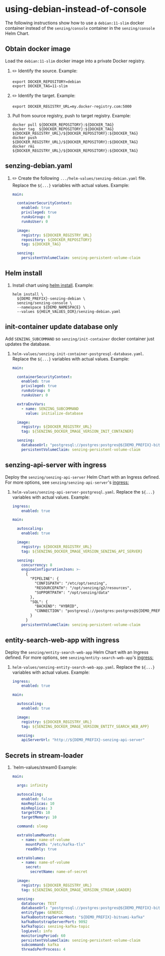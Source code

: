 # using-debian-instead-of-console

The following instructions show how to use a `debian:11-slim` docker container
instead of the `senzing/console` container in the `senzing/console` Helm Chart.

## Obtain docker image

Load the `debian:11-slim` docker image into a private Docker registry.

1. :pencil2: Identify the source.
   Example:

    ```console
    export DOCKER_REPOSITORY=debian
    export DOCKER_TAG=11-slim
    ```

1. :pencil2: Identify the target.
   Example:

    ```console
    export DOCKER_REGISTRY_URL=my.docker-registry.com:5000
    ```

1. Pull from source registry, push to target registry.
   Example:

    ```console
    docker pull ${DOCKER_REPOSITORY}:${DOCKER_TAG}
    docker tag  ${DOCKER_REPOSITORY}:${DOCKER_TAG} ${DOCKER_REGISTRY_URL}/${DOCKER_REPOSITORY}:${DOCKER_TAG}
    docker push                               ${DOCKER_REGISTRY_URL}/${DOCKER_REPOSITORY}:${DOCKER_TAG}
    docker rmi                                ${DOCKER_REGISTRY_URL}/${DOCKER_REPOSITORY}:${DOCKER_TAG}
    ```

## senzing-debian.yaml

1. :pencil2: Create the following `.../helm-values/senzing-debian.yaml` file.
   Replace the `${...}` variables with actual values.
   Example:

    ```yaml
    main:

      containerSecurityContext:
        enabled: true
        privileged: true
        runAsGroup: 0
        runAsUser: 0

      image:
        registry: ${DOCKER_REGISTRY_URL}
        repository: ${DOCKER_REPOSITORY}
        tag: ${DOCKER_TAG}

      senzing:
        persistentVolumeClaim: senzing-persistent-volume-claim
    ```

## Helm install

1. Install chart using
   [helm install](https://helm.sh/docs/helm/helm_install/).
   Example:

    ```console
    helm install \
      ${DEMO_PREFIX}-senzing-debian \
      senzing/senzing-console \
      --namespace ${DEMO_NAMESPACE} \
      --values ${HELM_VALUES_DIR}/senzing-debian.yaml
    ```

## init-container update database only

Add `SENZING_SUBCOMMAND` so `senzing/init-container` docker container just updates the database.

1. `helm-values/senzing-init-container-postgresql-database.yaml`.
   Replace the `${...}` variables with actual values.
   Example:

    ```yaml
    main:

      containerSecurityContext:
        enabled: true
        privileged: true
        runAsGroup: 0
        runAsUser: 0

      extraEnvVars:
        - name: SENZING_SUBCOMMAND
          value: initialize-database

      image:
        registry: ${DOCKER_REGISTRY_URL}
        tag: ${SENZING_DOCKER_IMAGE_VERSION_INIT_CONTAINER}

      senzing:
        databaseUrl: "postgresql://postgres:postgres@${DEMO_PREFIX}-bitnami-postgresql:5432/G2"
        persistentVolumeClaim: senzing-persistent-volume-claim
    ```

## senzing-api-server with ingress

Deploy the `senzing/senzing-api-server` Helm Chart with an Ingress defined.
For more options, see `senzing/senzing-api-server`'s
[ingress:](https://github.com/Senzing/charts/blob/1d0b26c90858498c6e29c39ccf948c0959836f75/charts/senzing-api-server/values.yaml#L413-L510)

1. `helm-values/senzing-api-server-postgresql.yaml`.
   Replace the `${...}` variables with actual values.
   Example:

    ```yaml
    ingress:
        enabled: true

    main:

      autoscaling:
        enabled: true

      image:
        registry: ${DOCKER_REGISTRY_URL}
        tag: ${SENZING_DOCKER_IMAGE_VERSION_SENZING_API_SERVER}

      senzing:
        concurrency: 8
        engineConfigurationJson: >-
          {
            "PIPELINE": {
              "CONFIGPATH": "/etc/opt/senzing",
              "RESOURCEPATH": "/opt/senzing/g2/resources",
              "SUPPORTPATH": "/opt/senzing/data"
            },
            "SQL": {
              "BACKEND": "HYBRID",
              "CONNECTION": "postgresql://postgres:postgres@${DEMO_PREFIX}-bitnami-postgresql:5432:G2"
            }
          }
        persistentVolumeClaim: senzing-persistent-volume-claim
    ```

## entity-search-web-app with ingress

Deploy the `senzing/entity-search-web-app` Helm Chart with an Ingress defined.
For more options, see `senzing/entity-search-web-app`'s
[ingress:](https://github.com/Senzing/charts/blob/1d0b26c90858498c6e29c39ccf948c0959836f75/charts/senzing-entity-search-web-app/values.yaml#L386-L483)

1. `helm-values/senzing-entity-search-web-app.yaml`.
   Replace the `${...}` variables with actual values.
   Example:

    ```yaml
    ingress:
        enabled: true

    main:

      autoscaling:
        enabled: true

      image:
        registry: ${DOCKER_REGISTRY_URL}
        tag: ${SENZING_DOCKER_IMAGE_VERSION_ENTITY_SEARCH_WEB_APP}

      senzing:
        apiServerUrl: "http://${DEMO_PREFIX}-senzing-api-server"
    ```

## Secrets in stream-loader

1. `helm-values/stream0
   Example:

    ```yaml
    main:

      args: infinity

      autoscaling:
        enabled: false
        maxReplicas: 10
        minReplicas: 3
        targetCPU: 10
        targetMemory: 10

      command: sleep

      extraVolumeMounts:
        - name: name-of-volume
          mountPath: "/etc/kafka-tls"
          readOnly: true

      extraVolumes:
        - name: name-of-volume
          secret:
            secretName: name-of-secret

      image:
        registry: ${DOCKER_REGISTRY_URL}
        tag: ${SENZING_DOCKER_IMAGE_VERSION_STREAM_LOADER}

      senzing:
        dataSource: TEST
        databaseUrl: "postgresql://postgres:postgres@${DEMO_PREFIX}-bitnami-postgresql:5432/G2"
        entityType: GENERIC
        kafkaBootstrapServerHost: "${DEMO_PREFIX}-bitnami-kafka"
        kafkaBootstrapServerPort: 9092
        kafkaTopic: senzing-kafka-topic
        logLevel: info
        monitoringPeriod: 60
        persistentVolumeClaim: senzing-persistent-volume-claim
        subcommand: kafka
        threadsPerProcess: 4
    ```
